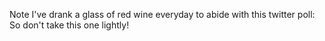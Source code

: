 Note I've drank a glass of red wine everyday to abide with this twitter poll: So don't take this one lightly!

